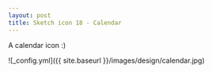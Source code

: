 ```yaml
---
layout: post
title: Sketch icon 18 - Calendar
---
```


A calendar icon :)

![_config.yml]({{ site.baseurl }}/images/design/calendar.jpg)
